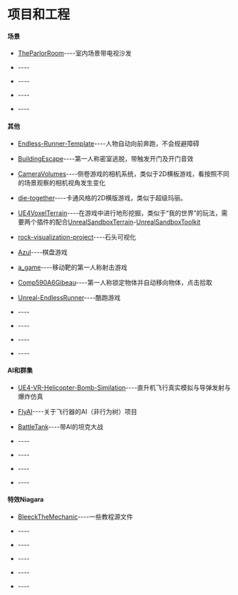 # 项目和工程

#### 场景

* [TheParlorRoom](https://github.com/all-in-one-unreal/TheParlorRoom)----室内场景带电视沙发

* []()----

* []()----

* []()----

* []()----

#### 其他

* [Endless-Runner-Template](https://github.com/all-in-one-unreal/Endless-Runner-Template)----人物自动向前奔跑，不会规避障碍

* [BuildingEscape](https://github.com/all-in-one-unreal/BuildingEscape)----第一人称密室逃脱，带触发开门及开门音效

* [CameraVolumes](https://github.com/all-in-one-unreal/CameraVolumes)----侧卷游戏的相机系统，类似于2D横板游戏，看按照不同的场景观察的相机视角发生变化

* [die-together](https://github.com/all-in-one-unreal/die-together)----卡通风格的2D横版游戏，类似于超级玛丽。

* [UE4VoxelTerrain](https://github.com/all-in-one-unreal/UE4VoxelTerrain)----在游戏中进行地形挖掘，类似于“我的世界”的玩法，需要两个插件的配合[UnrealSandboxTerrain](https://github.com/all-in-one-unreal/UnrealSandboxTerrain)-[UnrealSandboxToolkit](https://github.com/all-in-one-unreal/UnrealSandboxToolkit)

* [rock-visualization-project](https://github.com/all-in-one-unreal/rock-visualization-project)----石头可视化

* [Azul](https://github.com/all-in-one-unreal/Azul)----棋盘游戏

* [a_game](https://github.com/all-in-one-unreal/a_game)----移动靶的第一人称射击游戏

* [Comp590A6Gibeau](https://github.com/all-in-one-unreal/Comp590A6Gibeau)----第一人称锁定物体并自动移向物体，点击拾取

* [Unreal-EndlessRunner](https://github.com/all-in-one-unreal/Unreal-EndlessRunner)----酷跑游戏

* []()----

* []()----

* []()----

* []()----


#### AI和群集

* [UE4-VR-Helicopter-Bomb-Similation](https://github.com/all-in-one-unreal/UE4-VR-Helicopter-Bomb-Similation)----直升机飞行真实模拟与导弹发射与爆炸仿真

* [FlyAI](https://github.com/all-in-one-unreal/FlyAI)----关于飞行器的AI（非行为树）项目

* [BattleTank](https://github.com/all-in-one-unreal/BattleTank)----带AI的坦克大战

* []()----

* []()----

* []()----

* []()----

#### 特效Niagara

* [BleeckTheMechanic](https://github.com/all-in-one-unreal/BleeckTheMechanic)----一些教程源文件

* []()----

* []()----

* []()----

* []()----

* []()----
